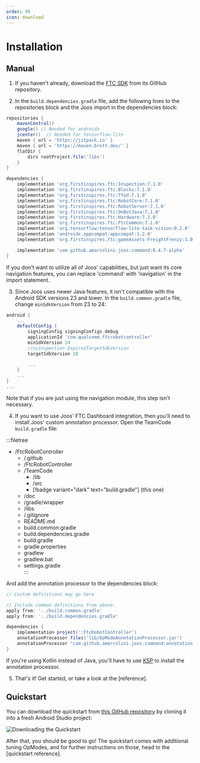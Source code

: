 ```yaml
---
order: 99
icon: download
---
```


# Installation

## Manual

1. If you haven't already, download the [FTC SDK](https://github.com/FIRST-Tech-Challenge/FtcRobotController) from its GitHub repository.

2. In the `build.dependencies.gradle` file, add the following lines to the repositories block and the Joos import in the dependencies block:

```groovy #5-6,25 build.dependencies.gradle
repositories {
    mavenCentral()
    google() // Needed for androidx
    jcenter()  // Needed for tensorflow-lite
    maven { url = 'https://jitpack.io' }
    maven { url = 'https://maven.brott.dev/' }
    flatDir {
        dirs rootProject.file('libs')
    }
}

dependencies {
    implementation 'org.firstinspires.ftc:Inspection:7.1.0'
    implementation 'org.firstinspires.ftc:Blocks:7.1.0'
    implementation 'org.firstinspires.ftc:Tfod:7.1.0'
    implementation 'org.firstinspires.ftc:RobotCore:7.1.0'
    implementation 'org.firstinspires.ftc:RobotServer:7.1.0'
    implementation 'org.firstinspires.ftc:OnBotJava:7.1.0'
    implementation 'org.firstinspires.ftc:Hardware:7.1.0'
    implementation 'org.firstinspires.ftc:FtcCommon:7.1.0'
    implementation 'org.tensorflow:tensorflow-lite-task-vision:0.2.0'
    implementation 'androidx.appcompat:appcompat:1.2.0'
    implementation 'org.firstinspires.ftc:gameAssets-FreightFrenzy:1.0.0'

    implementation 'com.github.amarcolini.joos:command:0.4.7-alpha'
}
```
If you don't want to utilize all of Joos' capabilities, but just want its core navigation features, you can replace 'command'
with 'navigation' in the import statement.

3. Since Joos uses newer Java features, it isn't compatible with the Android SDK versions 23 and lower. In the `build.common.gradle` file, change `minSdkVersion` from 23 to 24:

```groovy !#6 build.common.gradle
android {
    ...
    defaultConfig {
        signingConfig signingConfigs.debug
        applicationId 'com.qualcomm.ftcrobotcontroller'
        minSdkVersion 24
        //noinspection ExpiredTargetSdkVersion
        targetSdkVersion 28

        ...
    }
    ...
}
...
```

Note that if you are just using the navigation module, this step isn't necessary.

4. If you want to use Joos' FTC Dashboard integration, then you'll need to install Joos' custom annotation processor. Open
the TeamCode `build.gradle` file:

:::filetree 
- /FtcRobotController  
    - /.github  
    - /FtcRobotController   
    - /TeamCode
        - /lib  
        - /src
        - [!badge variant="dark" text="build.gradle"] (this one)
    - /doc  
    - /gradle/wrapper  
    - /libs  
    - /.gitignore  
    - README.md  
    - build.common.gradle  
    - build.dependencies.gradle
    - build.gradle  
    - gradle.properties  
    - gradlew  
    - gradlew.bat  
    - settings.gradle    
:::

And add the annotation processor to the dependencies block:

```groovy !#10
// Custom definitions may go here

// Include common definitions from above.
apply from: '../build.common.gradle'
apply from: '../build.dependencies.gradle'

dependencies {
    implementation project(':FtcRobotController')
    annotationProcessor files('lib/OpModeAnnotationProcessor.jar')
    annotationProcessor "com.github.amarcolini.joos.command:annotation:0.4.7-alpha"
}
```

If you're using Kotlin instead of Java, you'll have to use [KSP](https://kotlinlang.org/docs/ksp-overview.html) to install the annotation processor.

5. That's it! Get started, or take a look at the [reference].

## Quickstart

You can download the quickstart from [this GitHub repository](https://github.com/amarcolini/joos_quickstart) by cloning it into a fresh Android Studio project:

![Downloading the Quickstart](assets/quickstart_download.gif)

After that, you should be good to go! The quickstart comes with additional tuning OpModes, and for further instructions on those, head to the [quickstart reference].